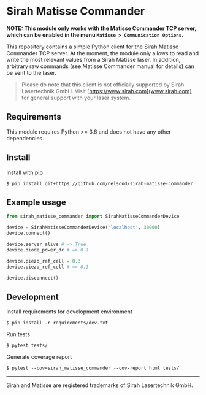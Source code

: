 # Sirah Matisse Commander

**NOTE: This module only works with the Matisse Commander TCP server, which can be enabled in the menu `Matisse > Communication Options`.**

This repository contains a simple Python client for the Sirah Matisse Commander TCP server. At the moment, the module only allows to read and write the most relevant values from a Sirah Matisse laser. In addition, arbitrary raw commands (see Matisse Commander manual for details) can be sent to the laser.

> Please do note that this client is not officially supported by Sirah Lasertechnik GmbH. Visit [https://www.sirah.com](www.sirah.com) for general support with your laser system.

## Requirements

This module requires Python >= 3.6 and does not have any other dependencies.

## Install

Install with pip

```shell
$ pip install git+https://github.com/nelsond/sirah-matisse-commander
```

## Example usage

```python
from sirah_matisse_commander import SirahMatisseCommanderDevice

device = SirahMatisseCommanderDevice('localhost', 30000)
device.connect()

device.server_alive # => True
device.diode_power_dc # => 0.1

device.piezo_ref_cell = 0.3
device.piezo_ref_cell # => 0.3

device.disconnect()
```

## Development

Install requirements for development environment

```shell
$ pip install -r requirements/dev.txt
```

Run tests

```shell
$ pytest tests/
```

Generate coverage report

```shell
$ pytest --cov=sirah_matisse_commander --cov-report html tests/
```

---

Sirah and Matisse are registered trademarks of Sirah Lasertechnik GmbH.
